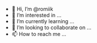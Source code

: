 - 👋 Hi, I’m @romiik
- 👀 I’m interested in ...
- 🌱 I’m currently learning ...
- 💞️ I’m looking to collaborate on ...
- 📫 How to reach me ...

<!---
romiik/romiik is a ✨ special ✨ repository because its `README.md` (this file) appears on your GitHub profile.
You can click the Preview link to take a look at your changes.
--->
